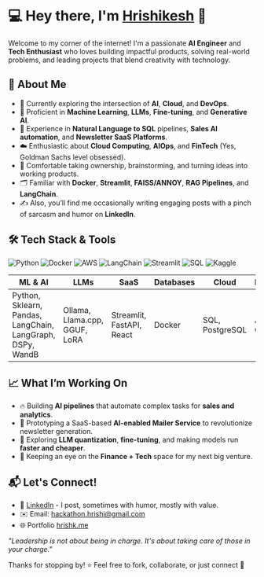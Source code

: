 # 💻 Hey there, I'm [Hrishikesh](https://www.hrishk.me/) 👋

Welcome to my corner of the internet! I'm a passionate **AI Engineer** and **Tech Enthusiast** who loves building impactful products, solving real-world problems, and leading projects that blend creativity with technology.

## 🚀 About Me

- 🔎 Currently exploring the intersection of **AI**, **Cloud**, and **DevOps**.
- 🤖 Proficient in **Machine Learning**, **LLMs**, **Fine-tuning**, and **Generative AI**.
- 💼 Experience in **Natural Language to SQL** pipelines, **Sales AI automation**, and **Newsletter SaaS Platforms**.
- ☁️ Enthusiastic about **Cloud Computing**, **AIOps**, and **FinTech** (Yes, Goldman Sachs level obsessed).
- 🔨 Comfortable taking ownership, brainstorming, and turning ideas into working products.
- 🗂️ Familiar with **Docker**, **Streamlit**, **FAISS/ANNOY**, **RAG Pipelines**, and **LangChain**.
- ✍️ Also, you’ll find me occasionally writing engaging posts with a pinch of sarcasm and humor on **LinkedIn**.



## 🛠 Tech Stack & Tools
![Python](https://img.shields.io/badge/Python-3776AB?style=for-the-badge&logo=python&logoColor=white)
![Docker](https://img.shields.io/badge/Docker-2496ED?style=for-the-badge&logo=docker&logoColor=white)
![AWS](https://img.shields.io/badge/AWS-232F3E?style=for-the-badge&logo=amazonaws&logoColor=white)
![LangChain](https://img.shields.io/badge/LangChain-FFA500?style=for-the-badge)
![Streamlit](https://img.shields.io/badge/Streamlit-FF4B4B?style=for-the-badge&logo=streamlit&logoColor=white)
![SQL](https://img.shields.io/badge/SQL-4479A1?style=for-the-badge&logo=postgresql&logoColor=white)
![Kaggle](https://img.shields.io/badge/Kaggle-20BEFF?style=for-the-badge&logo=kaggle&logoColor=white)

| ML & AI | LLMs | SaaS | Databases | Cloud | DevOps |
|--------|------|------|----------|-------|-------|
| Python, Sklearn, Pandas, LangChain, LangGraph, DSPy, WandB|Ollama, Llama.cpp, GGUF, LoRA | Streamlit, FastAPI, React | Docker | SQL, PostgreSQL | AWS, GCP | Git, Github, Linux |



## 📈 What I’m Working On
- 🔥 Building **AI pipelines** that automate complex tasks for **sales and analytics**.
- 📨 Prototyping a SaaS-based **AI-enabled Mailer Service** to revolutionize newsletter generation.
- 🧠 Exploring **LLM quantization**, **fine-tuning**, and making models run **faster and cheaper**.
- 💸 Keeping an eye on the **Finance + Tech** space for my next big venture.



## 📬 Let's Connect!
- 🔗 [LinkedIn](https://www.linkedin.com/in/hrishk/) - I post, sometimes with humor, mostly with value.
- ✉️ Email: hackathon.hrishi@gmail.com
- 🌐 Portfolio [hrishk.me](https://www.hrishk.me/)


_"Leadership is not about being in charge. It's about taking care of those in your charge."_  

Thanks for stopping by! ⭐ Feel free to fork, collaborate, or just connect 🚀
